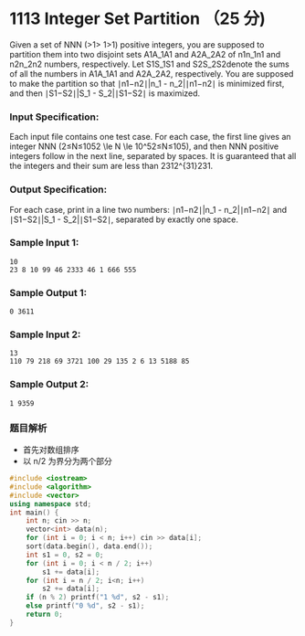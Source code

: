 # 1113 Integer Set Partition （25 分)

Given a set of NNN (>1\> 1>1) positive integers, you are supposed to partition them into two disjoint sets A1A_1A​1​​ and A2A_2A​2​​ of n1n_1n​1​​ and n2n_2n​2​​ numbers, respectively. Let S1S_1S​1​​ and S2S_2S​2​​ denote the sums of all the numbers in A1A_1A​1​​ and A2A_2A​2​​, respectively. You are supposed to make the partition so that ∣n1−n2∣|n\_1 - n\_2|∣n​1​​−n​2​​∣ is minimized first, and then ∣S1−S2∣|S\_1 - S\_2|∣S​1​​−S​2​​∣ is maximized.

### Input Specification:

Each input file contains one test case. For each case, the first line gives an integer NNN (2≤N≤1052 \\le N \\le 10^52≤N≤10​5​​), and then NNN positive integers follow in the next line, separated by spaces. It is guaranteed that all the integers and their sum are less than 2312^{31}2​31​​.

### Output Specification:

For each case, print in a line two numbers: ∣n1−n2∣|n\_1 - n\_2|∣n​1​​−n​2​​∣ and ∣S1−S2∣|S\_1 - S\_2|∣S​1​​−S​2​​∣, separated by exactly one space.

### Sample Input 1:

    10
    23 8 10 99 46 2333 46 1 666 555
    

### Sample Output 1:

    0 3611
    

### Sample Input 2:

    13
    110 79 218 69 3721 100 29 135 2 6 13 5188 85
    

### Sample Output 2:

    1 9359

### 题目解析

- 首先对数组排序
- 以 n/2 为界分为两个部分

```C++
#include <iostream>
#include <algorithm>
#include <vector>
using namespace std;
int main() {
	int n; cin >> n;
	vector<int> data(n);
	for (int i = 0; i < n; i++) cin >> data[i];
	sort(data.begin(), data.end());
	int s1 = 0, s2 = 0;
	for (int i = 0; i < n / 2; i++)
		s1 += data[i];
	for (int i = n / 2; i<n; i++)
		s2 += data[i];
	if (n % 2) printf("1 %d", s2 - s1);
	else printf("0 %d", s2 - s1);
	return 0;
}
```